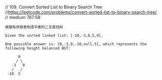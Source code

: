// 109. Convert Sorted List to Binary Search Tree
//https://leetcode.com/problems/convert-sorted-list-to-binary-search-tree/
// medium  787:58

```aidl
根据有序链表构造平衡的二叉查找树

Given the sorted linked list: [-10,-3,0,5,9],

One possible answer is: [0,-3,9,-10,null,5], which represents the following height balanced BST:

      0
     / \
   -3   9
   /   /
 -10  5
```
